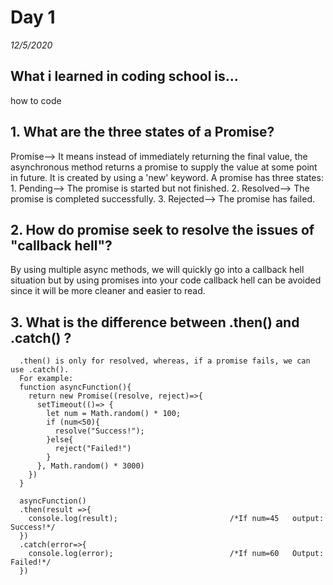 # Day 1
_12/5/2020_

## What i learned in coding school is...
how to code


## 1. What are the three states of a Promise?
  Promise--> It means instead of immediately returning the final value, the asynchronous method returns a promise to supply the value at some point in future.
  It is created by using a 'new' keyword.
  A promise has three states:
    1. Pending--> The promise is started but not finished.
    2. Resolved--> The promise is completed successfully.
    3. Rejected--> The promise has failed.
## 2. How do promise seek to resolve the issues of "callback hell"?
   By using multiple async methods, we will quickly go into a callback hell situation but by using promises into your code callback hell can be avoided since it will be more cleaner and easier to read.

## 3. What is the difference between .then() and .catch() ?
      .then() is only for resolved, whereas, if a promise fails, we can use .catch().
      For example:
      function asyncFunction(){
        return new Promise((resolve, reject)=>{
          setTimeout(()=> {
            let num = Math.random() * 100;
            if (num<50){
              resolve("Success!");
            }else{
              reject("Failed!")
            }
          }, Math.random() * 3000)
        })
      }

      asyncFunction()
      .then(result =>{
        console.log(result);                         /*If num=45   output: Success!*/
      })
      .catch(error=>{
        console.log(error);                          /*If num=60   Output: Failed!*/
      })